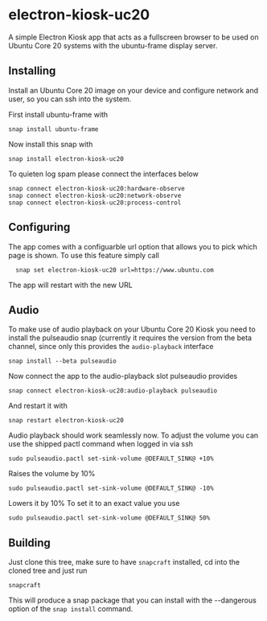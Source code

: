 # electron-kiosk-uc20

A simple Electron Kiosk app that acts as a fullscreen browser
to be used on Ubuntu Core 20 systems with the ubuntu-frame display
server.

## Installing

Install an Ubuntu Core 20 image on your device and configure network
and user, so you can ssh into the system.

First install ubuntu-frame with

    snap install ubuntu-frame
    
Now install this snap with

    snap install electron-kiosk-uc20
    
To quieten log spam please connect the interfaces below

    snap connect electron-kiosk-uc20:hardware-observe
    snap connect electron-kiosk-uc20:network-observe
    snap connect electron-kiosk-uc20:process-control
    
## Configuring

  The app comes with a configuarble url option that allows you to 
  pick which page is shown. To use this feature simply call

      snap set electron-kiosk-uc20 url=https://www.ubuntu.com
      
  The app will restart with the new URL 
      
## Audio

  To make use of audio playback on your Ubuntu Core 20 Kiosk you
  need to install the pulseaudio snap (currently it requires the version
  from the beta channel, since only this provides the `audio-playback`
  interface

    snap install --beta pulseaudio

  Now connect the app to the audio-playback slot pulseaudio provides

    snap connect electron-kiosk-uc20:audio-playback pulseaudio

  And restart it with

    snap restart electron-kiosk-uc20

  Audio playback should work seamlessly now. To adjust the volume you
  can use the shipped pactl command when logged in via ssh

    sudo pulseaudio.pactl set-sink-volume @DEFAULT_SINK@ +10%

  Raises the volume by 10%

    sudo pulseaudio.pactl set-sink-volume @DEFAULT_SINK@ -10%

  Lowers it by 10%
  To set it to an exact value you use

    sudo pulseaudio.pactl set-sink-volume @DEFAULT_SINK@ 50%

## Building

Just clone this tree, make sure to have `snapcraft` installed, cd into
the cloned tree and just run

    snapcraft
    
This will produce a snap package that you can install with the --dangerous 
option of the ```snap install``` command.
